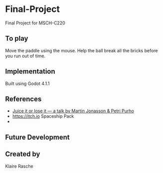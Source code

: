 # Final-Project
Final Project for MSCH-C220


## To play

Move the paddle using the mouse. Help the ball break all the bricks before you run out of time.


## Implementation

Built using Godot 4.1.1

## References
 * [Juice it or lose it — a talk by Martin Jonasson & Petri Purho](https://www.youtube.com/watch?v=Fy0aCDmgnxg)
 * https://itch.io Spaceship Pack
 * 
 

## Future Development


## Created by 

Klaire Rasche
